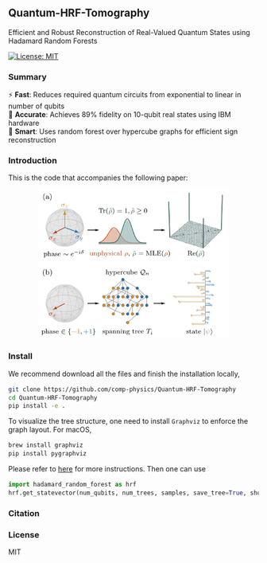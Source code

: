 ## Quantum-HRF-Tomography

Efficient and Robust Reconstruction of Real-Valued Quantum States using Hadamard Random Forests


[![License: MIT](https://img.shields.io/badge/License-MIT-yellow.svg)](#license)

### Summary

⚡ **Fast**: Reduces required quantum circuits from exponential to linear in number of qubits  
🎯 **Accurate**: Achieves 89% fidelity on 10-qubit real states using IBM hardware  
🧠 **Smart**: Uses random forest over hypercube graphs for efficient sign reconstruction  

### Introduction

This is the code that accompanies the following paper:

<div align="center">
<img src="https://github.com/comp-physics/Quantum-HRF-Tomography/blob/master/assets/overview.png" height="300px"> 
</div>

### Install 

We recommend download all the files and finish the installation locally,

```bash
git clone https://github.com/comp-physics/Quantum-HRF-Tomography
cd Quantum-HRF-Tomography
pip install -e .
```

To visualize the tree structure, one need to install `Graphviz` to enforce the graph layout. For macOS,

```bash
brew install graphviz
pip install pygraphviz
```

Please refer to [here](https://www.graphviz.org/download/) for more instructions. Then one can use 

```python
import hadamard_random_forest as hrf
hrf.get_statevector(num_qubits, num_trees, samples, save_tree=True, show_tree=True)
```


### Citation



### License

MIT
